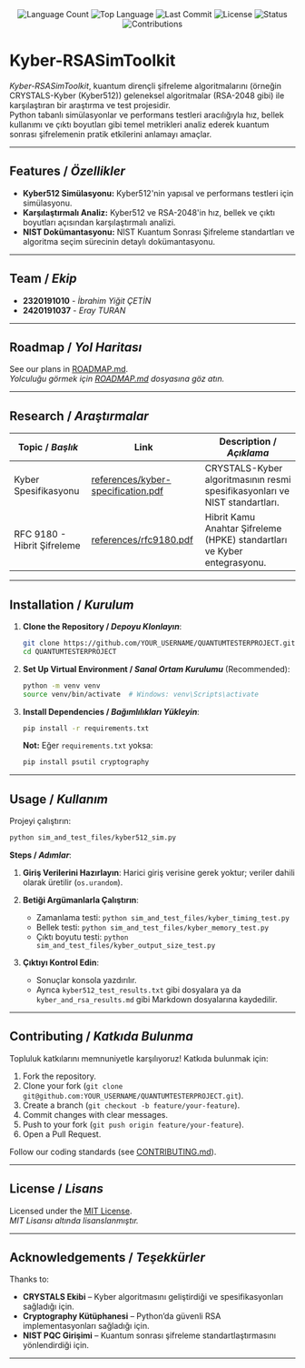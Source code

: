 <div align="center">
  <img src="https://img.shields.io/github/languages/count/YOUR_USERNAME/QUANTUMTESTERPROJECT?style=flat-square&color=blueviolet" alt="Language Count">
  <img src="https://img.shields.io/github/languages/top/YOUR_USERNAME/QUANTUMTESTERPROJECT?style=flat-square&color=1e90ff" alt="Top Language">
  <img src="https://img.shields.io/github/last-commit/YOUR_USERNAME/QUANTUMTESTERPROJECT?style=flat-square&color=ff69b4" alt="Last Commit">
  <img src="https://img.shields.io/github/license/YOUR_USERNAME/QUANTUMTESTERPROJECT?style=flat-square&color=yellow" alt="License">
  <img src="https://img.shields.io/badge/Status-Active-green?style=flat-square" alt="Status">
  <img src="https://img.shields.io/badge/Contributions-Welcome-brightgreen?style=flat-square" alt="Contributions">
</div>

# Kyber-RSASimToolkit

*Kyber-RSASimToolkit*, kuantum dirençli şifreleme algoritmalarını (örneğin CRYSTALS-Kyber (Kyber512)) geleneksel algoritmalar (RSA-2048 gibi) ile karşılaştıran bir araştırma ve test projesidir.  
Python tabanlı simülasyonlar ve performans testleri aracılığıyla hız, bellek kullanımı ve çıktı boyutları gibi temel metrikleri analiz ederek kuantum sonrası şifrelemenin pratik etkilerini anlamayı amaçlar.

---

## Features / *Özellikler*

- **Kyber512 Simülasyonu:** Kyber512'nin yapısal ve performans testleri için simülasyonu.  
- **Karşılaştırmalı Analiz:** Kyber512 ve RSA-2048'in hız, bellek ve çıktı boyutları açısından karşılaştırmalı analizi.  
- **NIST Dokümantasyonu:** NIST Kuantum Sonrası Şifreleme standartları ve algoritma seçim sürecinin detaylı dokümantasyonu.

---

## Team / *Ekip*

- **2320191010** - *İbrahim Yiğit ÇETİN*  
- **2420191037** - *Eray TURAN*

---

## Roadmap / *Yol Haritası*

See our plans in [ROADMAP.md](ROADMAP.md).  
*Yolculuğu görmek için [ROADMAP.md](ROADMAP.md) dosyasına göz atın.*

---

## Research / *Araştırmalar*

| Topic / *Başlık*              | Link                                        | Description / *Açıklama*                                                         |
|------------------------------|---------------------------------------------|----------------------------------------------------------------------------------|
| Kyber Spesifikasyonu         | [references/kyber-specification.pdf](references/kyber-specification.pdf) | CRYSTALS-Kyber algoritmasının resmi spesifikasyonları ve NIST standartları.     |
| RFC 9180 - Hibrit Şifreleme  | [references/rfc9180.pdf](references/rfc9180.pdf)           | Hibrit Kamu Anahtar Şifreleme (HPKE) standartları ve Kyber entegrasyonu.        |

---

## Installation / *Kurulum*

1. **Clone the Repository / *Depoyu Klonlayın***:  
   ```bash
   git clone https://github.com/YOUR_USERNAME/QUANTUMTESTERPROJECT.git
   cd QUANTUMTESTERPROJECT
   ```

2. **Set Up Virtual Environment / *Sanal Ortam Kurulumu*** (Recommended):  
   ```bash
   python -m venv venv
   source venv/bin/activate  # Windows: venv\Scripts\activate
   ```

3. **Install Dependencies / *Bağımlılıkları Yükleyin***:  
   ```bash
   pip install -r requirements.txt
   ```

   **Not:** Eğer `requirements.txt` yoksa:  
   ```bash
   pip install psutil cryptography
   ```

---

## Usage / *Kullanım*

Projeyi çalıştırın:  
```bash
python sim_and_test_files/kyber512_sim.py
```

**Steps / *Adımlar***:  
1. **Giriş Verilerini Hazırlayın**: Harici giriş verisine gerek yoktur; veriler dahili olarak üretilir (`os.urandom`).  
2. **Betiği Argümanlarla Çalıştırın**:  
   - Zamanlama testi: `python sim_and_test_files/kyber_timing_test.py`  
   - Bellek testi: `python sim_and_test_files/kyber_memory_test.py`  
   - Çıktı boyutu testi: `python sim_and_test_files/kyber_output_size_test.py`

3. **Çıktıyı Kontrol Edin**:  
   - Sonuçlar konsola yazdırılır.  
   - Ayrıca `kyber512_test_results.txt` gibi dosyalara ya da `kyber_and_rsa_results.md` gibi Markdown dosyalarına kaydedilir.

---

## Contributing / *Katkıda Bulunma*

Topluluk katkılarını memnuniyetle karşılıyoruz! Katkıda bulunmak için:  
1. Fork the repository.  
2. Clone your fork (`git clone git@github.com:YOUR_USERNAME/QUANTUMTESTERPROJECT.git`).  
3. Create a branch (`git checkout -b feature/your-feature`).  
4. Commit changes with clear messages.  
5. Push to your fork (`git push origin feature/your-feature`).  
6. Open a Pull Request.  

Follow our coding standards (see [CONTRIBUTING.md](CONTRIBUTING.md)).

---

## License / *Lisans*

Licensed under the [MIT License](LICENSE.md).  
*MIT Lisansı altında lisanslanmıştır.*

---

## Acknowledgements / *Teşekkürler*

Thanks to:  
- **CRYSTALS Ekibi** – Kyber algoritmasını geliştirdiği ve spesifikasyonları sağladığı için.  
- **Cryptography Kütüphanesi** – Python’da güvenli RSA implementasyonları sağladığı için.  
- **NIST PQC Girişimi** – Kuantum sonrası şifreleme standartlaştırmasını yönlendirdiği için.

---

